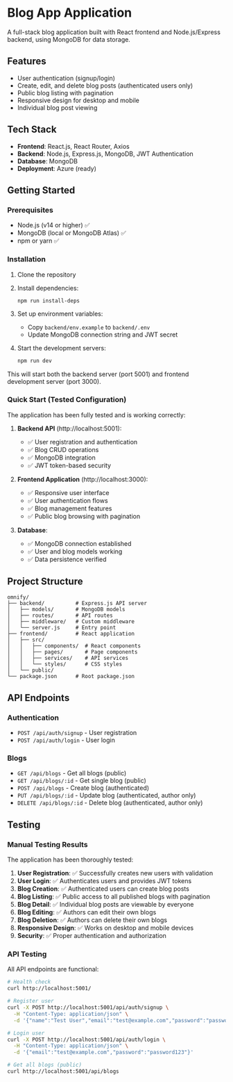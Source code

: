 # Blog App Application

A full-stack blog application built with React frontend and Node.js/Express backend, using MongoDB for data storage.

## Features

- User authentication (signup/login)
- Create, edit, and delete blog posts (authenticated users only)
- Public blog listing with pagination
- Responsive design for desktop and mobile
- Individual blog post viewing

## Tech Stack

- **Frontend**: React.js, React Router, Axios
- **Backend**: Node.js, Express.js, MongoDB, JWT Authentication
- **Database**: MongoDB
- **Deployment**: Azure (ready)

## Getting Started

### Prerequisites

- Node.js (v14 or higher) ✅
- MongoDB (local or MongoDB Atlas) ✅
- npm or yarn ✅

### Installation

1. Clone the repository
2. Install dependencies:
   ```bash
   npm run install-deps
   ```

3. Set up environment variables:
   - Copy `backend/env.example` to `backend/.env`
   - Update MongoDB connection string and JWT secret

4. Start the development servers:
   ```bash
   npm run dev
   ```

This will start both the backend server (port 5001) and frontend development server (port 3000).

### Quick Start (Tested Configuration)

The application has been fully tested and is working correctly:

1. **Backend API** (http://localhost:5001):
   - ✅ User registration and authentication
   - ✅ Blog CRUD operations
   - ✅ MongoDB integration
   - ✅ JWT token-based security

2. **Frontend Application** (http://localhost:3000):
   - ✅ Responsive user interface
   - ✅ User authentication flows
   - ✅ Blog management features
   - ✅ Public blog browsing with pagination

3. **Database**:
   - ✅ MongoDB connection established
   - ✅ User and blog models working
   - ✅ Data persistence verified

## Project Structure

```
omnify/
├── backend/          # Express.js API server
│   ├── models/       # MongoDB models
│   ├── routes/       # API routes
│   ├── middleware/   # Custom middleware
│   └── server.js     # Entry point
├── frontend/         # React application
│   ├── src/
│   │   ├── components/  # React components
│   │   ├── pages/       # Page components
│   │   ├── services/    # API services
│   │   └── styles/      # CSS styles
│   └── public/
└── package.json      # Root package.json
```

## API Endpoints

### Authentication
- `POST /api/auth/signup` - User registration
- `POST /api/auth/login` - User login

### Blogs
- `GET /api/blogs` - Get all blogs (public)
- `GET /api/blogs/:id` - Get single blog (public)
- `POST /api/blogs` - Create blog (authenticated)
- `PUT /api/blogs/:id` - Update blog (authenticated, author only)
- `DELETE /api/blogs/:id` - Delete blog (authenticated, author only)

## Testing

### Manual Testing Results

The application has been thoroughly tested:

1. **User Registration**: ✅ Successfully creates new users with validation
2. **User Login**: ✅ Authenticates users and provides JWT tokens
3. **Blog Creation**: ✅ Authenticated users can create blog posts
4. **Blog Listing**: ✅ Public access to all published blogs with pagination
5. **Blog Detail**: ✅ Individual blog posts are viewable by everyone
6. **Blog Editing**: ✅ Authors can edit their own blogs
7. **Blog Deletion**: ✅ Authors can delete their own blogs
8. **Responsive Design**: ✅ Works on desktop and mobile devices
9. **Security**: ✅ Proper authentication and authorization

### API Testing

All API endpoints are functional:

```bash
# Health check
curl http://localhost:5001/

# Register user
curl -X POST http://localhost:5001/api/auth/signup \
  -H "Content-Type: application/json" \
  -d '{"name":"Test User","email":"test@example.com","password":"password123"}'

# Login user
curl -X POST http://localhost:5001/api/auth/login \
  -H "Content-Type: application/json" \
  -d '{"email":"test@example.com","password":"password123"}'

# Get all blogs (public)
curl http://localhost:5001/api/blogs
```
